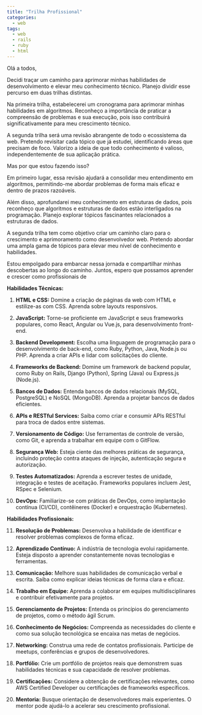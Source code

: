 ```yaml
---
title: "Trilha Profissional"
categories:
  - web
tags:
  - web
  - rails
  - ruby
  - html
---
```

Olá a todos,

Decidi traçar um caminho para aprimorar minhas habilidades de desenvolvimento e elevar meu conhecimento técnico. Planejo dividir esse percurso em duas trilhas distintas.

Na primeira trilha, estabelecerei um cronograma para aprimorar minhas habilidades em algoritmos. Reconheço a importância de praticar a compreensão de problemas e sua execução, pois isso contribuirá significativamente para meu crescimento técnico.

A segunda trilha será uma revisão abrangente de todo o ecossistema da web. Pretendo revisitar cada tópico que já estudei, identificando áreas que precisam de foco. Valorizo a ideia de que todo conhecimento é valioso, independentemente de sua aplicação prática.

Mas por que estou fazendo isso?

Em primeiro lugar, essa revisão ajudará a consolidar meu entendimento em algoritmos, permitindo-me abordar problemas de forma mais eficaz e dentro de prazos razoáveis.

Além disso, aprofundarei meu conhecimento em estruturas de dados, pois reconheço que algoritmos e estruturas de dados estão interligados na programação. Planejo explorar tópicos fascinantes relacionados a estruturas de dados.

A segunda trilha tem como objetivo criar um caminho claro para o crescimento e aprimoramento como desenvolvedor web. Pretendo abordar uma ampla gama de tópicos para elevar meu nível de conhecimento e habilidades.

Estou empolgado para embarcar nessa jornada e compartilhar minhas descobertas ao longo do caminho. Juntos, espero que possamos aprender e crescer como profissionais de 

**Habilidades Técnicas:** 
 
1. **HTML e CSS:** Domine a criação de páginas da web com HTML e estilize-as com CSS. Aprenda sobre layouts responsivos. 
 
2. **JavaScript:** Torne-se proficiente em JavaScript e seus frameworks populares, como React, Angular ou Vue.js, para desenvolvimento front-end. 
 
3. **Backend Development:** Escolha uma linguagem de programação para o desenvolvimento de back-end, como Ruby, Python, Java, Node.js ou PHP. Aprenda a criar APIs e lidar com solicitações do cliente. 
 
4. **Frameworks de Backend:** Domine um framework de backend popular, como Ruby on Rails, Django (Python), Spring (Java) ou Express.js (Node.js). 
 
5. **Bancos de Dados:** Entenda bancos de dados relacionais (MySQL, PostgreSQL) e NoSQL (MongoDB). Aprenda a projetar bancos de dados eficientes. 
 
6. **APIs e RESTful Services:** Saiba como criar e consumir APIs RESTful para troca de dados entre sistemas. 
 
7. **Versionamento de Código:** Use ferramentas de controle de versão, como Git, e aprenda a trabalhar em equipe com o GitFlow. 
 
8. **Segurança Web:** Esteja ciente das melhores práticas de segurança, incluindo proteção contra ataques de injeção, autenticação segura e autorização. 
 
9. **Testes Automatizados:** Aprenda a escrever testes de unidade, integração e testes de aceitação. Frameworks populares incluem Jest, RSpec e Selenium. 
 
10. **DevOps:** Familiarize-se com práticas de DevOps, como implantação contínua (CI/CD), contêineres (Docker) e orquestração (Kubernetes). 
 
**Habilidades Profissionais:** 
 
11. **Resolução de Problemas:** Desenvolva a habilidade de identificar e resolver problemas complexos de forma eficaz. 
 
12. **Aprendizado Contínuo:** A indústria de tecnologia evolui rapidamente. Esteja disposto a aprender constantemente novas tecnologias e ferramentas. 
 
13. **Comunicação:** Melhore suas habilidades de comunicação verbal e escrita. Saiba como explicar ideias técnicas de forma clara e eficaz. 
 
14. **Trabalho em Equipe:** Aprenda a colaborar em equipes multidisciplinares e contribuir efetivamente para projetos. 
 
15. **Gerenciamento de Projetos:** Entenda os princípios do gerenciamento de projetos, como o método ágil Scrum. 
 
16. **Conhecimento de Negócios:** Compreenda as necessidades do cliente e como sua solução tecnológica se encaixa nas metas de negócios. 
 
17. **Networking:** Construa uma rede de contatos profissionais. Participe de meetups, conferências e grupos de desenvolvedores. 
 
18. **Portfólio:** Crie um portfólio de projetos reais que demonstrem suas habilidades técnicas e sua capacidade de resolver problemas. 
 
19. **Certificações:** Considere a obtenção de certificações relevantes, como AWS Certified Developer ou certificações de frameworks específicos. 
 
20. **Mentoria:** Busque orientação de desenvolvedores mais experientes. O mentor pode ajudá-lo a acelerar seu crescimento profissional. 